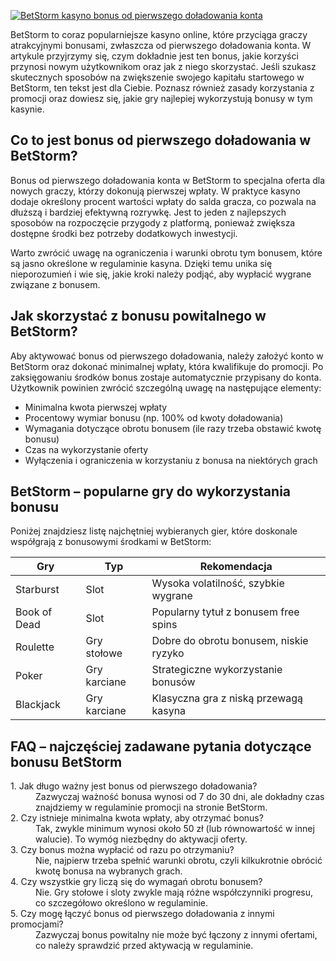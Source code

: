 [![BetStorm kasyno bonus od pierwszego doładowania konta](https://123-caf.pages.dev/gitsignup.png)](https://vrmoo.ru/Bt82HjjY)

<p>BetStorm to coraz popularniejsze kasyno online, które przyciąga graczy atrakcyjnymi bonusami, zwłaszcza od pierwszego doładowania konta. W artykule przyjrzymy się, czym dokładnie jest ten bonus, jakie korzyści przynosi nowym użytkownikom oraz jak z niego skorzystać. Jeśli szukasz skutecznych sposobów na zwiększenie swojego kapitału startowego w BetStorm, ten tekst jest dla Ciebie. Poznasz również zasady korzystania z promocji oraz dowiesz się, jakie gry najlepiej wykorzystują bonusy w tym kasynie.</p>  <h2>Co to jest bonus od pierwszego doładowania w BetStorm?</h2> <p>Bonus od pierwszego doładowania konta w BetStorm to specjalna oferta dla nowych graczy, którzy dokonują pierwszej wpłaty. W praktyce kasyno dodaje określony procent wartości wpłaty do salda gracza, co pozwala na dłuższą i bardziej efektywną rozrywkę. Jest to jeden z najlepszych sposobów na rozpoczęcie przygody z platformą, ponieważ zwiększa dostępne środki bez potrzeby dodatkowych inwestycji.</p> <p>Warto zwrócić uwagę na ograniczenia i warunki obrotu tym bonusem, które są jasno określone w regulaminie kasyna. Dzięki temu unika się nieporozumień i wie się, jakie kroki należy podjąć, aby wypłacić wygrane związane z bonusem.</p>  <h2>Jak skorzystać z bonusu powitalnego w BetStorm?</h2> <p>Aby aktywować bonus od pierwszego doładowania, należy założyć konto w BetStorm oraz dokonać minimalnej wpłaty, która kwalifikuje do promocji. Po zaksięgowaniu środków bonus zostaje automatycznie przypisany do konta. Użytkownik powinien zwrócić szczególną uwagę na następujące elementy:</p>  <ul>   <li>Minimalna kwota pierwszej wpłaty</li>   <li>Procentowy wymiar bonusu (np. 100% od kwoty doładowania)</li>   <li>Wymagania dotyczące obrotu bonusem (ile razy trzeba obstawić kwotę bonusu)</li>   <li>Czas na wykorzystanie oferty</li>   <li>Wyłączenia i ograniczenia w korzystaniu z bonusa na niektórych grach</li> </ul>  <h2>BetStorm – popularne gry do wykorzystania bonusu</h2> <p>Poniżej znajdziesz listę najchętniej wybieranych gier, które doskonale współgrają z bonusowymi środkami w BetStorm:</p>  <table>   <thead>     <tr>       <th>Gry</th>       <th>Typ</th>       <th>Rekomendacja</th>     </tr>   </thead>   <tbody>     <tr>       <td>Starburst</td>       <td>Slot</td>       <td>Wysoka volatilność, szybkie wygrane</td>     </tr>     <tr>       <td>Book of Dead</td>       <td>Slot</td>       <td>Popularny tytuł z bonusem free spins</td>     </tr>     <tr>       <td>Roulette</td>       <td>Gry stołowe</td>       <td>Dobre do obrotu bonusem, niskie ryzyko</td>     </tr>     <tr>       <td>Poker</td>       <td>Gry karciane</td>       <td>Strategiczne wykorzystanie bonusów</td>     </tr>     <tr>       <td>Blackjack</td>       <td>Gry karciane</td>       <td>Klasyczna gra z niską przewagą kasyna</td>     </tr>   </tbody> </table>  <h2>FAQ – najczęściej zadawane pytania dotyczące bonusu BetStorm</h2>  <dl>   <dt>1. Jak długo ważny jest bonus od pierwszego doładowania?</dt>   <dd>Zazwyczaj ważność bonusa wynosi od 7 do 30 dni, ale dokładny czas znajdziemy w regulaminie promocji na stronie BetStorm.</dd>    <dt>2. Czy istnieje minimalna kwota wpłaty, aby otrzymać bonus?</dt>   <dd>Tak, zwykle minimum wynosi około 50 zł (lub równowartość w innej walucie). To wymóg niezbędny do aktywacji oferty.</dd>    <dt>3. Czy bonus można wypłacić od razu po otrzymaniu?</dt>   <dd>Nie, najpierw trzeba spełnić warunki obrotu, czyli kilkukrotnie obrócić kwotę bonusa na wybranych grach.</dd>    <dt>4. Czy wszystkie gry liczą się do wymagań obrotu bonusem?</dt>   <dd>Nie. Gry stołowe i sloty zwykle mają różne współczynniki progresu, co szczegółowo określono w regulaminie.</dd>    <dt>5. Czy mogę łączyć bonus od pierwszego doładowania z innymi promocjami?</dt>   <dd>Zazwyczaj bonus powitalny nie może być łączony z innymi ofertami, co należy sprawdzić przed aktywacją w regulaminie.</dd> </dl>